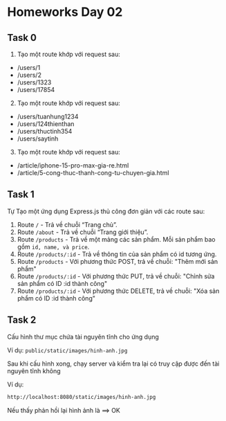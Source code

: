 # Homeworks Day 02


## Task 0

1. Tạo một route khớp với request sau:

- /users/1
- /users/2
- /users/1323
- /users/17854

2. Tạo một route khớp với request sau:

- /users/tuanhung1234
- /users/124thienthan
- /users/thuctinh354
- /users/saytinh


3. Tạo một route khớp với request sau:

- /article/iphone-15-pro-max-gia-re.html
- /article/5-cong-thuc-thanh-cong-tu-chuyen-gia.html


## Task 1

Tự Tạo một ứng dụng Express.js thủ công đơn giản với các route sau:

1. Route `/` - Trả về chuỗi “Trang chủ”.
1. Route `/about` - Trả về chuỗi “Trang giới thiệu”.
1. Route `/products` - Trả về một mảng các sản phẩm. Mỗi sản phẩm bao gồm `id, name, và price`.
1. Route `/products/:id` - Trả về thông tin của sản phẩm có id tương ứng.
1. Route `/products` - Với phương thức POST, trả về chuỗi: "Thêm mới sản phẩm"
1. Route `/products/:id`  - Với phương thức PUT, trả về chuỗi: "Chỉnh sửa sản phẩm có ID :id thành công"
1. Route `/products/:id`  - Với phương thức DELETE, trả về chuỗi: "Xóa sản phẩm có ID :id thành công"

## Task 2

Cấu hình thư mục chứa tài nguyên tĩnh cho ứng dụng

Ví dụ: `public/static/images/hinh-anh.jpg`

Sau khi cấu hình xong, chạy server và kiểm tra lại có truy cập được đến tài nguyên tĩnh không

Ví dụ:

```bash
http://localhost:8080/static/images/hinh-anh.jpg
```

Nếu thấy phản hồi lại hình ảnh là ==> OK